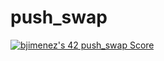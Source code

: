# push_swap
<a href="https://github.com/JaeSeoKim/badge42"><img src="https://badge42.vercel.app/api/v2/clkkvymoc012008mcghegnr25/project/2612831" alt="bjimenez's 42 push_swap Score" /></a>
